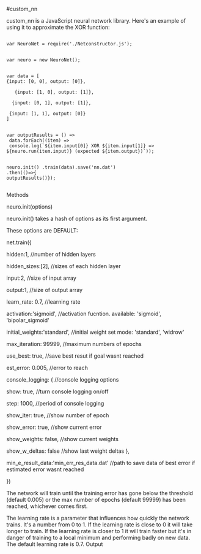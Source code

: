 #custom_nn


custom_nn is a JavaScript neural network library. Here's an example of using it to approximate the XOR function:


```

var NeuroNet = require('./Netconstructor.js');


var neuro = new NeuroNet();


var data = [
{input: [0, 0], output: [0]},
 
   {input: [1, 0], output: [1]},
  
  {input: [0, 1], output: [1]},
   
 {input: [1, 1], output: [0]}
]


var outputResults = () => 
 data.forEach((item) => 
 console.log(`${item.input[0]} XOR ${item.input[1]} => ${neuro.run(item.input)} (expected ${item.output})`));


neuro.init() .train(data).save('nn.dat')
.then(()=>{
outputResults()}); 
	
```	
 
Methods


neuro.init(options)


neuro.init() takes a hash of options as its first argument. 

These options are DEFAULT:


net.train({

hidden:1,  //number of hidden layers

hidden_sizes:[2], //sizes of each hidden layer

input:2, //size of input array
	
output:1, //size of output array

learn_rate: 0.7, //learning rate
		
activation:'sigmoid', //activation fucntion. available: 'sigmoid', 'bipolar_sigmoid'
		
initial_weights:'standard', //initial weight set mode: 'standard', 'widrow'
		
max_iteration: 99999, //maximum numbers of epochs
		
use_best: true, //save best resut if goal wasnt reached
		
est_error: 0.005, //error to reach
		
console_logging: { //console logging options
			
show: true, //turn console logging on/off
			
step: 1000, //period of console logging
			
show_iter: true, //show number of epoch
			
show_error: true, //show current error
			
show_weights: false, //show current weights
			
show_w_deltas: false //show last weight deltas
	},
		
min_e_result_data:'min_err_res_data.dat' //path to save data of best error if estimated error wasnt reached

})


The network will train until the training error has gone below the threshold (default 0.005) or the max number of epochs (default 99999) has been reached, whichever comes first.


The learning rate is a parameter that influences how quickly the network trains. It's a number from 0 to 1. If the learning rate is close to 0 it will take longer to train. If the learning rate is closer to 1 it will train faster but it's in danger of training to a local minimum and performing badly on new data. The default learning rate is 0.7.
Output




